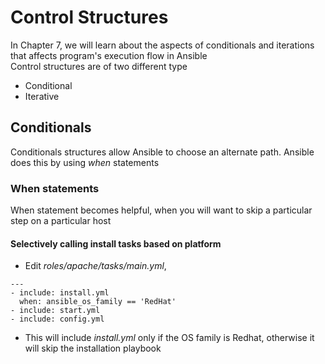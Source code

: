 # Control Structures
In Chapter 7, we will learn about the aspects of conditionals and iterations that affects program's execution flow in Ansible  
Control structures are of two different type  
* Conditional  
* Iterative  
## Conditionals  
Conditionals structures allow Ansible to choose an alternate path. Ansible does this by using *when* statements  

### **When** statements  
When statement becomes helpful, when you will want to skip a particular step on a particular host  

#### Selectively calling install tasks based on platform  
  * Edit *roles/apache/tasks/main.yml*,  
  ```
  ---
  - include: install.yml
    when: ansible_os_family == 'RedHat'
  - include: start.yml
  - include: config.yml

  ```  
  * This will include *install.yml* only if the OS family is Redhat, otherwise it will skip the installation playbook  
